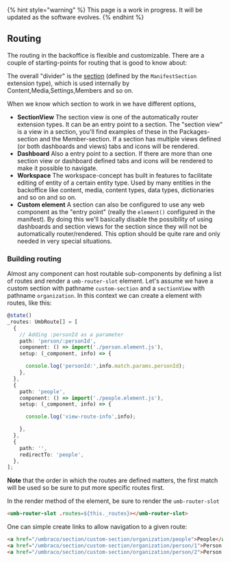{% hint style="warning" %}
This page is a work in progress. It will be updated as the software evolves.
{% endhint %}

## Routing
The routing in the backoffice is flexible and customizable. There are a couple of starting-points for routing that is good to know about:

The overall "divider" is the [section](extension-types/sections-and-trees/README.md) (defined by the `ManifestSection` extension type), which is used internally by Content,Media,Settings,Members and so on. 

When we know which section to work in we have different options,

* **SectionView** The section view is one of the automatically router extension types. It can be an entry point to a section. The "section view" is a view in a section, you'll find examples of these in the Packages-section and the Member-section. If a section has multiple views defined (or both dashboards and views) tabs and icons will be rendered.
* **Dashboard** Also a entry point to a section. If there are more than one section view or dashboard defined tabs and icons will be rendered to make it possible to navigate.
* **Workspace** The workspace-concept has built in features to facilitate editing of entity of a certain entity type. Used by many entities in the backoffice like content, media, content types, data types, dictionaries and so on and so on.
* **Custom element** A section can also be configured to use any web component as the "entry point" (really the `element()` configured in the manifest). By doing this we'll basically disable the possibility of using dashboards and section views for the section since they will not be automatically router/rendered. This option should be quite rare and only needed in very special situations.

### Building routing
Almost any component can host routable sub-components by defining a list of routes and render a `umb-router-slot` element. Let's assume we have a custom section with pathname `custom-section` and a `sectionView` with pathname `organization`. In this context we can create a element with routes, like this:

```typescript
@state()
_routes: UmbRoute[] = [
  {
    // Adding :personId as a parameter
    path: 'person/:personId',
    component: () => import('./person.element.js'),
    setup: (_component, info) => {

      console.log('personId:',info.match.params.personId);
    },
  },
  {
    path: 'people',
    component: () => import('./people.element.js'),
    setup: (_component, info) => {

      console.log('view-route-info',info);

    },
  },
  {
    path: '',
    redirectTo: 'people',
  },
];
```
**Note** that the order in which the routes are defined matters, the first match will be used so be sure to put more specific routes first. 

In the render method of the element, be sure to render the `umb-router-slot`

```html
<umb-router-slot .routes=${this._routes}></umb-router-slot> 
```

One can simple create links to allow navigation to a given route:

```html
<a href="/umbraco/section/custom-section/organization/people">People</a>
<a href="/umbraco/section/custom-section/organization/person/1">Person 1</a>
<a href="/umbraco/section/custom-section/organization/person/2">Person 2</a>
```